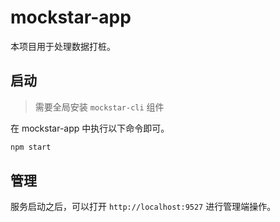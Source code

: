 # mockstar-app

本项目用于处理数据打桩。

## 启动

> 需要全局安装 `mockstar-cli` 组件

在 mockstar-app 中执行以下命令即可。

```bash
npm start
```

## 管理

服务启动之后，可以打开 `http://localhost:9527` 进行管理端操作。
